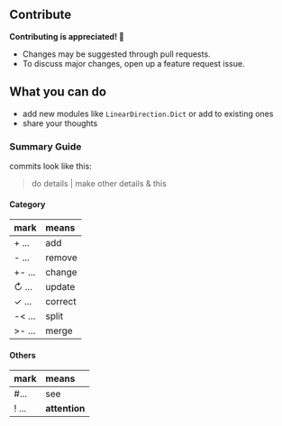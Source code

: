 ## Contribute

**Contributing is appreciated! 💙**

- Changes may be suggested through pull requests.
- To discuss major changes, open up a feature request issue.

## What you can do

- add new modules like `LinearDirection.Dict` or add to existing ones
- share your thoughts

### Summary Guide

commits look like this:
> do details | make other details & this

#### Category
| mark     | means   |
| :------- | :------ |
| + ...    | add     |
| - ...    | remove  |
| +- ...   | change  |
| ↻ ...    | update  |
| ✓ ...    | correct |
| -< ...   | split   |
| >- ...   | merge   |

#### Others
| mark        | means         |
| :---------- | :------------ |
| #...        | see           |
| ! ...       | **attention** |

